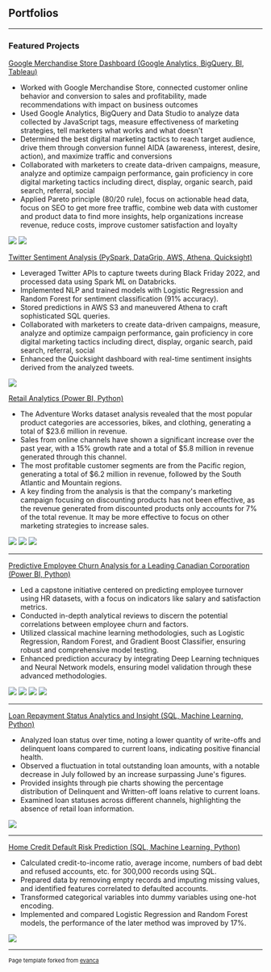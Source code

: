 ## Portfolios

---

### Featured Projects

[Google Merchandise Store Dashboard (Google Analytics, BigQuery, BI, Tableau)](https://www.linkedin.com/in/arunabho-kanti-som/details/projects/)
- Worked with Google Merchandise Store, connected customer online behavior and conversion to sales and profitability, made recommendations with impact on business outcomes
- Used Google Analytics, BigQuery and Data Studio to analyze data collected by JavaScript tags, measure effectiveness of marketing strategies, tell marketers what works and what doesn't
- Determined the best digital marketing tactics to reach target audience, drive them through conversion funnel AIDA (awareness, interest, desire, action), and maximize traffic and conversions
- Collaborated with marketers to create data-driven campaigns, measure, analyze and optimize campaign performance, gain proficiency in core digital marketing tactics including direct, display, organic search, paid search, referral, social
- Applied Pareto principle (80/20 rule), focus on actionable head data, focus on SEO to get more free traffic, combine web data with customer and product data to find more insights, help organizations increase revenue, reduce costs, improve customer satisfaction and loyalty


<img src="images/Google Analytics 1.png?raw=true"/>
<img src="images/Google Analytic KPI.png?raw=true"/>


[Twitter Sentiment Analysis (PySpark, DataGrip, AWS, Athena, Quicksight)](https://www.linkedin.com/in/arunabho-kanti-som/details/projects/)
- Leveraged Twitter APIs to capture tweets during Black Friday 2022, and processed data using Spark ML on Databricks.
- Implemented NLP and trained models with Logistic Regression and Random Forest for sentiment classification (91% accuracy).
- Stored predictions in AWS S3 and maneuvered Athena to craft sophisticated SQL queries.
- Collaborated with marketers to create data-driven campaigns, measure, analyze and optimize campaign performance, gain proficiency in core digital marketing tactics including direct, display, organic search, paid search, referral, social
- Enhanced the Quicksight dashboard with real-time sentiment insights derived from the analyzed tweets.
  
<img src="images/Dashboard for Quicksight.png?raw=true"/>


[Retail Analytics (Power BI, Python)](https://www.linkedin.com/in/arunabho-kanti-som/details/projects/)
- The Adventure Works dataset analysis revealed that the most popular product categories are accessories, bikes, and clothing, generating a total of $23.6 million in revenue.
- Sales from online channels have shown a significant increase over the past year, with a 15% growth rate and a total of $5.8 million in revenue generated through this channel.
- The most profitable customer segments are from the Pacific region, generating a total of $6.2 million in revenue, followed by the South Atlantic and Mountain regions.
- A key finding from the analysis is that the company's marketing campaign focusing on discounting products has not been effective, as the revenue generated from discounted products only accounts for 7% of the total revenue. It may be more effective to focus on other marketing strategies to increase sales.

<img src="images/Retail Analytic.png?raw=true"/>
<img src="images/Retail Analytic2.png?raw=true"/>
<img src="images/Retail Analytic1.png?raw=true"/>

---
[Predictive Employee Churn Analysis for a Leading Canadian Corporation (Power BI, Python)](https://www.linkedin.com/in/arunabho-kanti-som/details/projects/)
- Led a capstone initiative centered on predicting employee turnover using HR datasets, with a focus on indicators like salary and satisfaction metrics.
- Conducted in-depth analytical reviews to discern the potential correlations between employee churn and factors.
- Utilized classical machine learning methodologies, such as Logistic Regression, Random Forest, and Gradient Boost Classifier, ensuring robust and comprehensive model testing.
- Enhanced prediction accuracy by integrating Deep Learning techniques and Neural Network models, ensuring model validation through these advanced methodologies.

<img src="images/ec4.png?raw=true"/>
<img src="images/ec2.png?raw=true"/>
<img src="images/ec3.png?raw=true"/>
<img src="images/employee1.png?raw=true"/>

---
[Loan Repayment Status Analytics and Insight (SQL, Machine Learning, Python)](https://www.linkedin.com/in/arunabho-kanti-som/details/projects/)
-	Analyzed loan status over time, noting a lower quantity of write-offs and delinquent loans compared to current loans, indicating positive financial health.
-	Observed a fluctuation in total outstanding loan amounts, with a notable decrease in July followed by an increase surpassing June's figures.
-	Provided insights through pie charts showing the percentage distribution of Delinquent and Written-off loans relative to current loans.
-	Examined loan statuses across different channels, highlighting the absence of retail loan information.
<img src="images/Loan Data.png?raw=true"/>

---
[Home Credit Default Risk Prediction (SQL, Machine Learning, Python)](https://www.linkedin.com/in/arunabho-kanti-som/details/projects/)
-	Calculated credit-to-income ratio, average income, numbers of bad debt and refused accounts, etc. for 300,000 records using SQL.
-	Prepared data by removing empty records and imputing missing values, and identified features correlated to defaulted accounts.
-	Transformed categorical variables into dummy variables using one-hot encoding.
-	Implemented and compared Logistic Regression and Random Forest models, the performance of the later method was improved by 17%.
<img src="images/Random Forest AOC.png?raw=true"/>






---
<p style="font-size:11px">Page template forked from <a href="https://github.com/evanca/quick-portfolio">evanca</a></p>
<!-- Remove above link if you don't want to attibute -->
